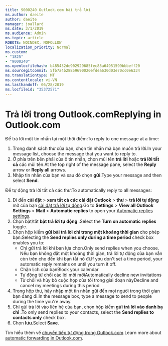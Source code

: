 ```yaml
---
title: 9000240 Outlook.com bài trả lời
ms.author: daeite
author: daeite
manager: joallard
ms.date: 3/1/2019
ms.audience: Admin
ms.topic: article
ROBOTS: NOINDEX, NOFOLLOW
localization_priority: Normal
ms.custom:
- "1825"
- "9000240"
ms.openlocfilehash: b485432de902929685fec85a64951599bbbeff20
ms.sourcegitcommit: 5fb7a4b28859690020efdea630d03e70cc0e6334
ms.translationtype: MT
ms.contentlocale: vi-VN
ms.lasthandoff: 06/28/2019
ms.locfileid: "35372571"
---
```

# <a name="replying-in-outlookcom"></a><span data-ttu-id="c3d4b-102">Trả lời trong Outlook.com</span><span class="sxs-lookup"><span data-stu-id="c3d4b-102">Replying in Outlook.com</span></span>

<span data-ttu-id="c3d4b-103">Để trả lời một tin nhắn tại một thời điểm:</span><span class="sxs-lookup"><span data-stu-id="c3d4b-103">To reply to one message at a time:</span></span>

1. <span data-ttu-id="c3d4b-104">Trong danh sách thư của bạn, chọn tin nhắn mà bạn muốn trả lời.</span><span class="sxs-lookup"><span data-stu-id="c3d4b-104">In your message list, choose the message that you want to reply to.</span></span>
2. <span data-ttu-id="c3d4b-105">Ở phía trên bên phải của ô tin nhắn, chọn mũi tên **trả lời** hoặc **trả lời tất cả** các mũi tên.</span><span class="sxs-lookup"><span data-stu-id="c3d4b-105">At the top right of the message pane, select the **Reply** arrow or **Reply all** arrows.</span></span>
3. <span data-ttu-id="c3d4b-106">Nhập tin nhắn của bạn và sau đó chọn **gửi**.</span><span class="sxs-lookup"><span data-stu-id="c3d4b-106">Type your message and then select **Send**.</span></span>

<span data-ttu-id="c3d4b-107">Để tự động trả lời tất cả các thư:</span><span class="sxs-lookup"><span data-stu-id="c3d4b-107">To automatically reply to all messages:</span></span>

1. <span data-ttu-id="c3d4b-108">Đi đến **cài đặt** > **xem tất cả các cài đặt Outlook** > **thư** > **trả lời tự động** mở của bạn [cài đặt trả lời tự động](https://outlook.live.com/mail/options/mail/automaticReplies).</span><span class="sxs-lookup"><span data-stu-id="c3d4b-108">Go to **Settings** > **View all Outlook Settings** > **Mail** > **Automatic replies** to open your [Automatic replies settings](https://outlook.live.com/mail/options/mail/automaticReplies).</span></span>
2. <span data-ttu-id="c3d4b-109">Chọn bật/tắt **bật trả lời tự động** .</span><span class="sxs-lookup"><span data-stu-id="c3d4b-109">Select the **Turn on automatic replies** toggle.</span></span>
3. <span data-ttu-id="c3d4b-110">Chọn hộp kiểm **gửi bài trả lời chỉ trong một khoảng thời gian** cho phép bạn:</span><span class="sxs-lookup"><span data-stu-id="c3d4b-110">Selecting the **Send replies only during a time period** check box enables you to:</span></span>
    - <span data-ttu-id="c3d4b-111">Chỉ gửi trả lời khi bạn lựa chọn.</span><span class="sxs-lookup"><span data-stu-id="c3d4b-111">Only send replies when you choose.</span></span> <span data-ttu-id="c3d4b-112">Nếu bạn không đặt một khoảng thời gian, trả lời tự động của bạn vẫn còn trên cho đến khi bạn tắt nó đi.</span><span class="sxs-lookup"><span data-stu-id="c3d4b-112">If you don't set a time period, your automatic reply remains on until you turn it off.</span></span>
    - <span data-ttu-id="c3d4b-113">Chặn lịch của bạn</span><span class="sxs-lookup"><span data-stu-id="c3d4b-113">Block your calendar</span></span>
    - <span data-ttu-id="c3d4b-114">Tự động từ chối các lời mời mới</span><span class="sxs-lookup"><span data-stu-id="c3d4b-114">Automatically decline new invitations</span></span>
    - <span data-ttu-id="c3d4b-115">Từ chối và hủy bỏ cuộc họp của tôi trong giai đoạn này</span><span class="sxs-lookup"><span data-stu-id="c3d4b-115">Decline and cancel my meetings during this period</span></span>
4. <span data-ttu-id="c3d4b-116">Trong hộp thư, hãy nhập một tin nhắn gửi đến mọi người trong thời gian bạn đang đi.</span><span class="sxs-lookup"><span data-stu-id="c3d4b-116">In the message box, type a message to send to people during the time you're away.</span></span>
5. <span data-ttu-id="c3d4b-117">Chỉ gửi trả lời vào liên hệ của bạn, chọn hộp kiểm **gửi trả lời vào danh bạ chỉ** .</span><span class="sxs-lookup"><span data-stu-id="c3d4b-117">To only send replies to your contacts, select the **Send replies to contacts only** check box.</span></span>
6. <span data-ttu-id="c3d4b-118">Chọn **lưu**.</span><span class="sxs-lookup"><span data-stu-id="c3d4b-118">Select **Save**.</span></span>

<span data-ttu-id="c3d4b-119">Tìm hiểu thêm về [chuyển tiếp tự động trong Outlook.com](https://support.office.com/article/14614626-9855-48dc-a986-dec81d07b1a0).</span><span class="sxs-lookup"><span data-stu-id="c3d4b-119">Learn more about [automatic forwarding in Outlook.com](https://support.office.com/article/14614626-9855-48dc-a986-dec81d07b1a0).</span></span>